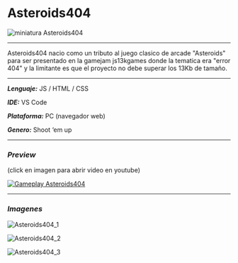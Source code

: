 # Asteroids404
![miniatura Asteroids404](https://user-images.githubusercontent.com/22348284/113366133-b5095b00-932e-11eb-8450-53e064db82ae.jpg)
***
Asteroids404 nacio como un tributo al juego clasico de arcade "Asteroids" para ser presentado en la gamejam js13kgames donde la tematica era "error 404" y la limitante es que el proyecto no debe superar los 13Kb de tamaño.
***
***Lenguaje:*** JS / HTML / CSS

***IDE:*** VS Code

***Plataforma:*** PC (navegador web)

***Genero:*** Shoot ‘em up
***
### ***Preview***
(click en imagen para abrir video en youtube)

[![Gameplay Asteroids404](https://img.youtube.com/vi/cuzYxknuDGA/0.jpg)](https://www.youtube.com/watch?v=cuzYxknuDGA)
***
### ***Imagenes***
![Asteroids404_1](https://user-images.githubusercontent.com/22348284/113411688-dac54d00-938c-11eb-9267-249055daf440.gif)

![Asteroids404_2](https://user-images.githubusercontent.com/22348284/113411869-43142e80-938d-11eb-8551-c45ea16990ae.gif)

![Asteroids404_3](https://user-images.githubusercontent.com/22348284/113412004-94bcb900-938d-11eb-9d94-5f29ca3f3a75.gif)
